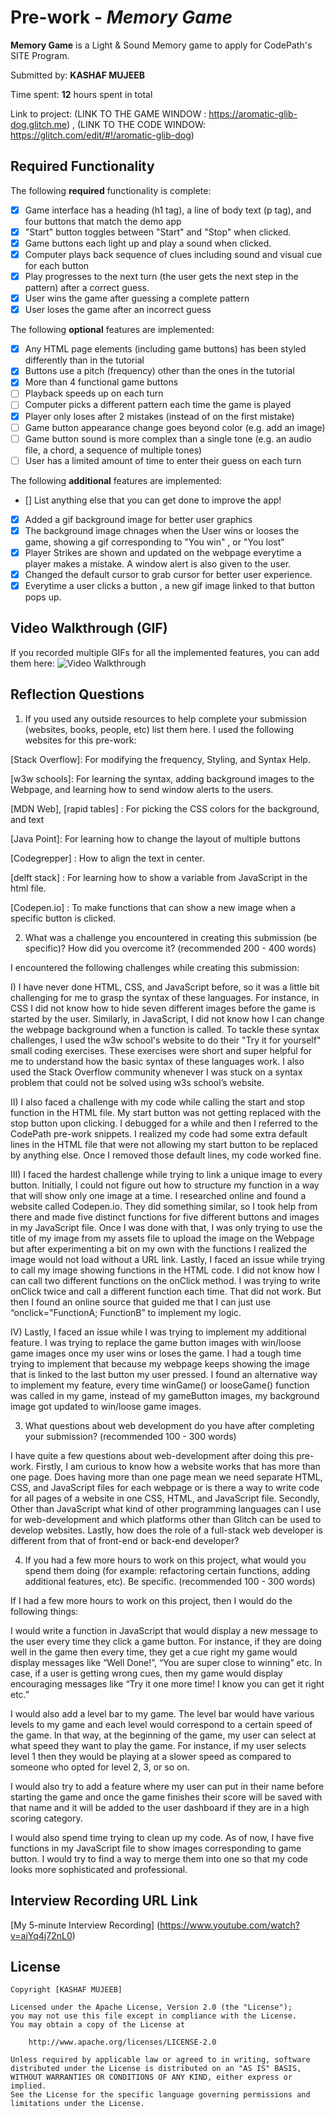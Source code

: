 # Pre-work - *Memory Game*

**Memory Game** is a Light & Sound Memory game to apply for CodePath's SITE Program. 

Submitted by: **KASHAF MUJEEB**

Time spent: **12** hours spent in total

Link to project: (LINK TO THE GAME WINDOW : https://aromatic-glib-dog.glitch.me) , (LINK TO THE CODE WINDOW: https://glitch.com/edit/#!/aromatic-glib-dog)

## Required Functionality

The following **required** functionality is complete:

* [X] Game interface has a heading (h1 tag), a line of body text (p tag), and four buttons that match the demo app
* [X] "Start" button toggles between "Start" and "Stop" when clicked. 
* [X] Game buttons each light up and play a sound when clicked. 
* [X] Computer plays back sequence of clues including sound and visual cue for each button
* [X] Play progresses to the next turn (the user gets the next step in the pattern) after a correct guess. 
* [X] User wins the game after guessing a complete pattern
* [X] User loses the game after an incorrect guess

The following **optional** features are implemented:

* [X] Any HTML page elements (including game buttons) has been styled differently than in the tutorial
* [X] Buttons use a pitch (frequency) other than the ones in the tutorial
* [X] More than 4 functional game buttons
* [ ] Playback speeds up on each turn
* [ ] Computer picks a different pattern each time the game is played
* [X] Player only loses after 2 mistakes (instead of on the first mistake)
* [ ] Game button appearance change goes beyond color (e.g. add an image)
* [ ] Game button sound is more complex than a single tone (e.g. an audio file, a chord, a sequence of multiple tones)
* [ ] User has a limited amount of time to enter their guess on each turn

The following **additional** features are implemented:

- [] List anything else that you can get done to improve the app!
- [X] Added a gif background image for better user graphics
- [X] The background image chnages when the User wins or looses the game, showing a gif corresponding to "You win" , or "You lost"
- [X] Player Strikes are shown and updated on the webpage everytime a player makes a mistake. A window alert is also given to the user. 
- [X] Changed the default cursor to grab cursor for better user experience.
- [X] Everytime a user clicks a button , a new gif image linked to that button pops up. 

## Video Walkthrough (GIF)

If you recorded multiple GIFs for all the implemented features, you can add them here:
<img src='https://imgur.com/IojHVBX.gif' title='Walkthrough' width='' alt='Video Walkthrough' />


## Reflection Questions
1. If you used any outside resources to help complete your submission (websites, books, people, etc) list them here. 
I used the following websites for this pre-work: 

[Stack Overflow]: For modifying the frequency, Styling, and Syntax Help. 

[w3w schools]: For learning the syntax, adding background images to the Webpage, and learning how to send window alerts to the users. 

[MDN Web], [rapid tables] :  For picking the CSS colors for the background, and text 

[Java Point]: For learning how to change the layout of multiple buttons 

[Codegrepper] : How to align the text in center. 

[delft stack] : For learning how to show a variable from JavaScript in the html file. 

[Codepen.io] : To make functions that can show a new image when a specific button is clicked. 

2. What was a challenge you encountered in creating this submission (be specific)? How did you overcome it? (recommended 200 - 400 words) 

I encountered the following challenges while creating this submission:  

I) I have never done HTML, CSS, and JavaScript before, so it was a little bit challenging for me to grasp the syntax of these languages. For instance, in CSS I did not know how to hide seven different images before the game is started by the user. Similarly, in JavaScript, I did not know how I can change the webpage background when a function is called. To tackle these syntax challenges, I used the w3w school's website to do their "Try it for yourself" small coding exercises. These exercises were short and super helpful for me to understand how the basic syntax of these languages work. I also used the Stack Overflow community whenever I was stuck on a syntax problem that could not be solved using w3s school’s website. 

II) I also faced a challenge with my code while calling the start and stop function in the HTML file. My start button was not getting replaced with the stop button upon clicking. I debugged for a while and then I referred to the CodePath pre-work snippets. I realized my code had some extra default lines in the HTML file that were not allowing my start button to be replaced by anything else. Once I removed those default lines, my code worked fine. 

III) I faced the hardest challenge while trying to link a unique image to every button. Initially, I could not figure out how to structure my function in a way that will show only one image at a time. I researched online and found a website called Codepen.io. They did something similar, so I took help from there and made five distinct functions for five different buttons and images in my JavaScript file. Once I was done with that, I was only trying to use the title of my image from my assets file to upload the image on the Webpage but after experimenting a bit on my own with the functions I realized the image would not load without a URL link. Lastly, I faced an issue while trying to call my image showing functions in the HTML code. I did not know how I can call two different functions on the onClick method. I was trying to write onClick twice and call a different function each time. That did not work. But then I found an online source that guided me that I can just use “onclick="FunctionA; FunctionB” to implement my logic.  

IV) Lastly, I faced an issue while I was trying to implement my additional feature. I was trying to replace the game button images with win/loose game images once my user wins or loses the game. I had a tough time trying to implement that because my webpage keeps showing the image that is linked to the last button my user pressed. I found an alternative way to implement my feature, every time winGame() or looseGame() function was called in my game, instead of my gameButton images, my background image got updated to win/loose game images. 

3. What questions about web development do you have after completing your submission? (recommended 100 - 300 words) 

I have quite a few questions about web-development after doing this pre-work. Firstly, I am curious to know how a website works that has more than one page. Does having more than one page mean we need separate HTML, CSS, and JavaScript files for each webpage or is there a way to write code for all pages of a website in one CSS, HTML, and JavaScript file. Secondly, Other than JavaScript what kind of other programming languages can I use for web-development and which platforms other than Glitch can be used to develop websites. Lastly, how does the role of a full-stack web developer is different from that of front-end or back-end developer?  

4. If you had a few more hours to work on this project, what would you spend them doing (for example: refactoring certain functions, adding additional features, etc). Be specific. (recommended 100 - 300 words) 

If I had a few more hours to work on this project, then I would do the following things:  

I would write a function in JavaScript that would display a new message to the user every time they click a game button. For instance, if they are doing well in the game then every time, they get a cue right my game would display messages like “Well Done!”, “You are super close to winning” etc. In case, if a user is getting wrong cues, then my game would display encouraging messages like “Try it one more time! I know you can get it right etc.”  

I would also add a level bar to my game. The level bar would have various levels to my game and each level would correspond to a certain speed of the game. In that way, at the beginning of the game, my user can select at what speed they want to play the game. For instance, if my user selects level 1 then they would be playing at a slower speed as compared to someone who opted for level 2, 3, or so on. 

I would also try to add a feature where my user can put in their name before starting the game and once the game finishes their score will be saved with that name and it will be added to the user dashboard if they are in a high scoring category.  

I would also spend time trying to clean up my code. As of now, I have five functions in my JavaScript file to show images corresponding to game button. I would try to find a way to merge them into one so that my code looks more sophisticated and professional. 



## Interview Recording URL Link

[My 5-minute Interview Recording] (https://www.youtube.com/watch?v=ajYq4j72nL0)


## License

    Copyright [KASHAF MUJEEB]

    Licensed under the Apache License, Version 2.0 (the "License");
    you may not use this file except in compliance with the License.
    You may obtain a copy of the License at

        http://www.apache.org/licenses/LICENSE-2.0

    Unless required by applicable law or agreed to in writing, software
    distributed under the License is distributed on an "AS IS" BASIS,
    WITHOUT WARRANTIES OR CONDITIONS OF ANY KIND, either express or implied.
    See the License for the specific language governing permissions and
    limitations under the License.
